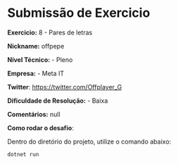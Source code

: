 # Submissão de Exercicio

**Exercicio:** 8 - Pares de letras

**Nickname:** offpepe

**Nível Técnico:** - Pleno

**Empresa:** - Meta IT

**Twitter**: https://twitter.com/Offplayer_G

**Dificuldade de Resolução:** - Baixa

**Comentários:** null

**Como rodar o desafio**: 

Dentro do diretório do projeto, utilize o comando abaixo: 
```bash
dotnet run
```